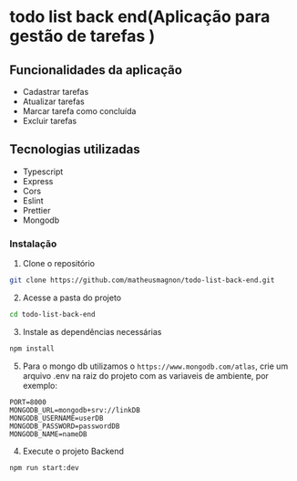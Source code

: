# todo list back end(Aplicação para gestão de tarefas )

## Funcionalidades da aplicação

- Cadastrar tarefas
- Atualizar tarefas
- Marcar tarefa como concluída
- Excluir tarefas

## Tecnologias utilizadas

- Typescript
- Express
- Cors
- Eslint
- Prettier
- Mongodb

### Instalação

1. Clone o repositório

```bash
git clone https://github.com/matheusmagnon/todo-list-back-end.git
```

2. Acesse a pasta do projeto

```bash
cd todo-list-back-end
```

3. Instale as dependências necessárias

```bash
npm install
```

5. Para o mongo db utilizamos o `https://www.mongodb.com/atlas`, crie um arquivo .env na raiz do projeto com as variaveis de ambiente, por exemplo:

```
PORT=8000
MONGODB_URL=mongodb+srv://linkDB
MONGODB_USERNAME=userDB
MONGODB_PASSWORD=passwordDB
MONGODB_NAME=nameDB
```

4. Execute o projeto Backend

```bash
npm run start:dev
```
